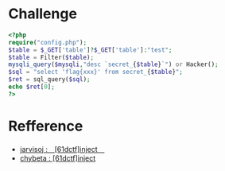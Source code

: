 # Challenge 
```php 
<?php
require("config.php");
$table = $_GET['table']?$_GET['table']:"test";
$table = Filter($table);
mysqli_query($mysqli,"desc `secret_{$table}`") or Hacker();
$sql = "select 'flag{xxx}' from secret_{$table}";
$ret = sql_query($sql);
echo $ret[0];
?>
```

# Refference 
+ [jarvisoj :　[61dctf]inject　](http://web.jarvisoj.com:32794/)
+ [chybeta : [61dctf]inject](https://chybeta.github.io/2017/07/05/jarvisoj-web-writeup/#61dctf-inject)